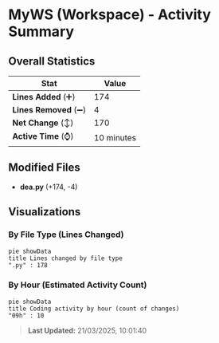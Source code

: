 # MyWS (Workspace) - Activity Summary 

## Overall Statistics

| Stat                   | Value                                                             |
| ---------------------- | ----------------------------------------------------------------- |
| **Lines Added** (➕)   | 174                                          |
| **Lines Removed** (➖) | 4                                        |
| **Net Change** (↕)    | 170                |
| **Active Time** (⌚)   | 10 minutes |


## Modified Files
- **dea.py** (+174, -4)

## Visualizations

### By File Type (Lines Changed)

```mermaid
pie showData
title Lines changed by file type
".py" : 178
```

### By Hour (Estimated Activity Count)

```mermaid
pie showData
title Coding activity by hour (count of changes)
"09h" : 10
```


> **Last Updated:** 21/03/2025, 10:01:40